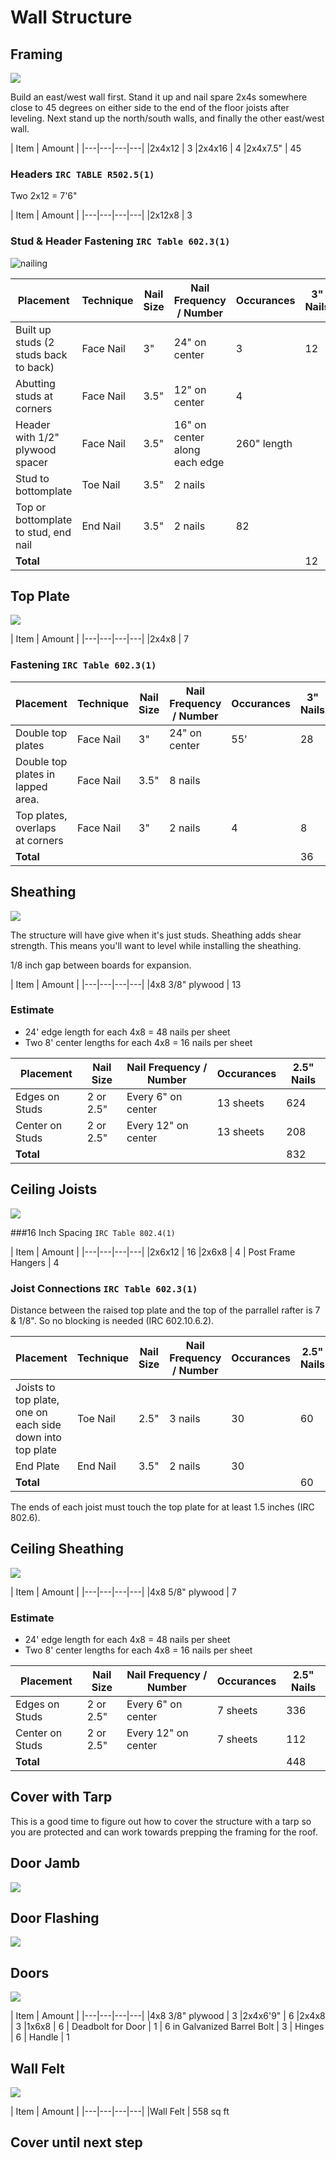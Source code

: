# Wall Structure

## Framing

![](images/B01.svg)

Build an east/west wall first. Stand it up and nail spare 2x4s somewhere close to 45 degrees on either side to the end of the floor joists after leveling. Next stand up the north/south walls, and finally the other east/west wall.

| Item | Amount |
|---|---|---|---|
|2x4x12 | 3
|2x4x16 | 4
|2x4x7.5" | 45

### Headers `IRC TABLE R502.5(1)`



Two 2x12 = 7'6"

| Item | Amount |
|---|---|---|---|
|2x12x8 | 3


### Stud & Header Fastening `IRC Table 602.3(1)`

![nailing](images/Nailing.svg)

| Placement | Technique | Nail Size | Nail Frequency / Number | Occurances | 3" Nails | 3.5" Nails
|---|---|---|---|---|---|---|
| Built up studs (2 studs back to back) | Face Nail | 3" | 24" on center | 3 | 12
| Abutting studs at corners | Face Nail  | 3.5" | 12" on center | 4 | | 32
| Header with 1/2" plywood spacer | Face Nail | 3.5" | 16" on center along each edge | 260" length | | 18
| Stud to bottomplate| Toe Nail | 3.5" | 2 nails |  | | 
| Top or bottomplate to stud, end nail | End Nail | 3.5" | 2 nails | 82 | | 164
|**Total**| | | | | 12 | 214

## Top Plate

![](images/B02.svg)

| Item | Amount |
|---|---|---|---|
|2x4x8 | 7

### Fastening `IRC Table 602.3(1)`

| Placement | Technique | Nail Size | Nail Frequency / Number | Occurances | 3" Nails | 3.5" Nails
|---|---|---|---|---|---|---|
| Double top plates | Face Nail | 3" | 24" on center | 55' | 28
| Double top plates in lapped area. | Face Nail | 3.5" | 8 nails |  | | 
| Top plates, overlaps at corners | Face Nail | 3" | 2 nails | 4 | 8
|**Total**||||| 36 | 

## Sheathing

![](images/B03.svg)

The structure will have give when it's just studs. Sheathing adds shear strength. This means you'll want to level while installing the sheathing.

1/8 inch gap between boards for expansion.

| Item | Amount |
|---|---|---|---|
|4x8 3/8" plywood | 13

### Estimate

* 24' edge length for each 4x8 = 48 nails per sheet
* Two 8' center lengths for each 4x8 = 16 nails per sheet

| Placement | Nail Size | Nail Frequency / Number | Occurances | 2.5"  Nails
|---|---|---|---|---|
| Edges on Studs | 2 or 2.5" | Every 6" on center | 13 sheets | 624
| Center on Studs | 2 or 2.5" | Every 12" on center | 13 sheets | 208
|**Total**||||832


## Ceiling Joists

![](images/B04.svg)

###16 Inch Spacing `IRC Table 802.4(1)`

| Item | Amount |
|---|---|---|---|
|2x6x12 | 16
|2x6x8 | 4
| Post Frame Hangers | 4

### Joist Connections `IRC Table 602.3(1)`
Distance between the raised top plate and the top of the parrallel rafter is 7 & 1/8". So no blocking is needed (IRC 602.10.6.2).

| Placement | Technique | Nail Size | Nail Frequency / Number | Occurances | 2.5" Nails | 3.5" Nails
|---|---|---|---|---|---|---|
| Joists to top plate,<Br/>one on each side down into top plate |  Toe Nail | 2.5" | 3 nails | 30 | 60
| End Plate | End Nail | 3.5" | 2 nails | 30 | | 60
|**Total**| ||||60|60

The ends of each joist must touch the top plate for at least 1.5 inches (IRC 802.6).

## Ceiling Sheathing

![](images/B05.svg)

| Item | Amount |
|---|---|---|---|
|4x8 5/8" plywood | 7

### Estimate

* 24' edge length for each 4x8 = 48 nails per sheet
* Two 8' center lengths for each 4x8 = 16 nails per sheet

| Placement | Nail Size | Nail Frequency / Number | Occurances | 2.5"  Nails
|---|---|---|---|---|
| Edges on Studs | 2 or 2.5" | Every 6" on center | 7 sheets | 336
| Center on Studs | 2 or 2.5" | Every 12" on center | 7 sheets | 112
|**Total**|||| 448


## Cover with Tarp

This is a good time to figure out how to cover the structure with a tarp so you are protected and can work towards prepping the framing for the roof.

## Door Jamb

![](images/B06.svg)

## Door Flashing

![](images/B07.svg)

## Doors

![](images/B08.svg)

| Item | Amount |
|---|---|---|---|
|4x8 3/8" plywood | 3
|2x4x6'9" | 6
|2x4x8 | 3
|1x6x8 | 6
| Deadbolt for Door | 1
| 6 in Galvanized Barrel Bolt | 3
| Hinges | 6
| Handle | 1

## Wall Felt

![](images/B09.svg)

| Item | Amount |
|---|---|---|---|
|Wall Felt | 558 sq ft

## Cover until next step